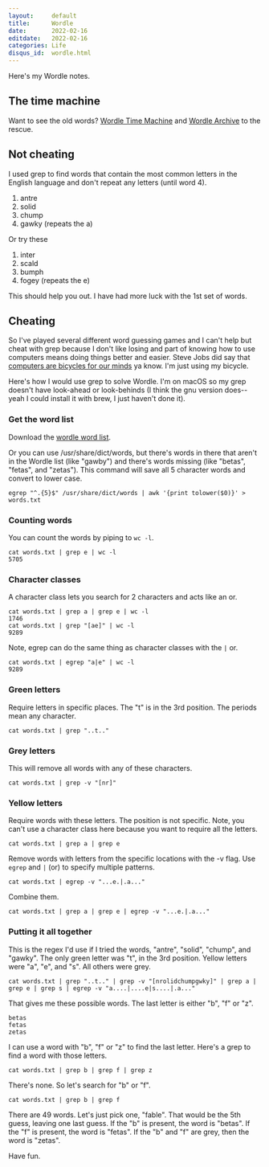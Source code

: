 ```yaml
---
layout:     default
title:      Wordle
date:       2022-02-16
editdate:   2022-02-16
categories: Life
disqus_id:  wordle.html
---
```


Here's my Wordle notes.

## The time machine

Want to see the old words? [Wordle Time Machine](https://mottaquikarim.github.io/wordle_timemachine/) and [Wordle Archive](https://www.devangthakkar.com/wordle_archive) to the rescue.

## Not cheating

I used grep to find words that contain the most common letters in the English language and don't repeat any letters (until word 4).

1. antre
2. solid
3. chump
4. gawky (repeats the a)

Or try these

1. inter
2. scald
3. bumph
4. fogey (repeats the e)

This should help you out. I have had more luck with the 1st set of words.

## Cheating

So I've played several different word guessing games and I can't help but cheat with grep because I don't like losing and part of knowing how to use computers means doing things better and easier. Steve Jobs did say that [computers are bicycles for our minds](https://www.youtube.com/watch?v=rTRzYjoZhIY) ya know. I'm just using my bicycle.

Here's how I would use grep to solve Wordle. I'm on macOS so my grep doesn't have look-ahead or look-behinds (I think the gnu version does--yeah I could install it with brew, I just haven't done it).

### Get the word list

Download the [wordle word list](https://github.com/tabatkins/wordle-list).

Or you can use /usr/share/dict/words, but there's words in there that aren't in the Wordle list (like "gawby") and there's words missing (like "betas", "fetas", and "zetas"). This command will save all 5 character words and convert to lower case.

	egrep "^.{5}$" /usr/share/dict/words | awk '{print tolower($0)}' > words.txt

### Counting words

You can count the words by piping to `wc -l`. 

	cat words.txt | grep e | wc -l
    5705

### Character classes

A character class lets you search for 2 characters and acts like an or.

	cat words.txt | grep a | grep e | wc -l
    1746
	cat words.txt | grep "[ae]" | wc -l
    9289

Note, egrep can do the same thing as character classes with the `|` or.

	cat words.txt | egrep "a|e" | wc -l
    9289

### Green letters

Require letters in specific places. The "t" is in the 3rd position. The periods mean any character.

	cat words.txt | grep "..t.."

### Grey letters

This will remove all words with any of these characters.

	cat words.txt | grep -v "[nr]"

### Yellow letters

Require words with these letters. The position is not specific. Note, you can't use a character class here because you want to require all the letters.

	cat words.txt | grep a | grep e

Remove words with letters from the specific locations with the -v flag. Use `egrep` and `|` (or) to specify multiple patterns.

	cat words.txt | egrep -v "...e.|.a..."

Combine them.

	cat words.txt | grep a | grep e | egrep -v "...e.|.a..."

### Putting it all together

This is the regex I'd use if I tried the words, "antre", "solid", "chump", and "gawky". The only green letter was "t", in the 3rd position. Yellow letters were "a", "e", and "s". All others were grey.

	cat words.txt | grep "..t.." | grep -v "[nrolidchumpgwky]" | grep a | grep e | grep s | egrep -v "a....|....e|s....|.a..."

That gives me these possible words. The last letter is either "b", "f" or "z".

	betas
	fetas
	zetas

I can use a word with "b", "f" or "z" to find the last letter. Here's a grep to find a word with those letters.

	cat words.txt | grep b | grep f | grep z

There's none. So let's search for "b" or "f".

	cat words.txt | grep b | grep f

There are 49 words. Let's just pick one, "fable". That would be the 5th guess, leaving one last guess. If the "b" is present, the word is "betas". If the "f" is present, the word is "fetas". If the "b" and "f" are grey, then the word is "zetas".

Have fun.
